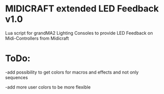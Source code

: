 # MIDICRAFT extended LED Feedback v1.0
Lua script for grandMA2 Lighting Consoles to provide LED Feedback on Midi-Controllers from Midicraft

# ToDo:
-add possibility to get colors for macros and effects and not only sequences

-add more user colors to be more flexible

